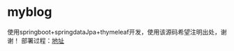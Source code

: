 # myblog
使用springboot+springdataJpa+thymeleaf开发，使用该源码希望注明出处，谢谢！
部署过程：[地址](https://senkuu.com/blog/3)
